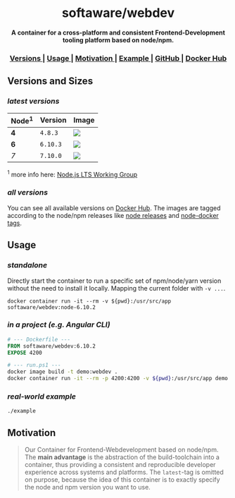 <h1 align="center">softaware/webdev</h1>
<div align="center">
  <strong>A container for a cross-platform and consistent Frontend-Development tooling platform based on node/npm.</strong>
</div>

<div align="center">
  <h3>
    <a href="#versions">
      Versions
    </a>
    <span> | </span>
    <a href="#usage">
      Usage
    </a>
    <span> | </span>
    <a href="./motivation">
      Motivation
    </a>
    <span> | </span>
    <a href="./example">
      Example
    </a>
    <span> | </span>
    <a href="https://github.com/softawaregmbh/docker-webdev">
      GitHub
    </a>
    <span> | </span>
    <a href="https://hub.docker.com/r/softaware/webdev/">
      Docker Hub
    </a>
  </h3>
</div>

## Versions and Sizes
### *latest versions*
| Node<sup>1</sup> | Version | Image |
|--------|--------|-------|
| **4** | `4.8.3` | [![](https://images.microbadger.com/badges/image/softaware/webdev:node-4.8.3.svg)](https://microbadger.com/images/softaware/webdev:node-4.8.3 "Get your own image badge on microbadger.com") |
| **6** | `6.10.3` | [![](https://images.microbadger.com/badges/image/softaware/webdev:node-6.10.3.svg)](https://microbadger.com/images/softaware/webdev:node-6.10.3 "Get your own image badge on microbadger.com") |
| *7* | `7.10.0` | [![](https://images.microbadger.com/badges/image/softaware/webdev:node-7.10.0.svg)](https://microbadger.com/images/softaware/webdev:node-7.10.0 "Get your own image badge on microbadger.com") |

<sup>1</sup> more info here: [Node.js LTS Working Group](https://github.com/nodejs/LTS)

### *all versions*
You can see all available versions on [Docker Hub](https://hub.docker.com/r/softaware/webdev/tags/). The images are tagged according to the node/npm releases like [node releases](https://nodejs.org/en/download/releases/) and [node-docker tags](https://hub.docker.com/r/library/node/).


## Usage
### *standalone*
Directly start the container to run a specific set of npm/node/yarn version without the need to install it locally. Mapping the current folder with `-v ...`.
```
docker container run -it --rm -v ${pwd}:/usr/src/app softaware/webdev:node-6.10.2
```

### *in a project (e.g. Angular CLI)*
```Dockerfile
# --- Dockerfile ---
FROM softaware/webdev:6.10.2
EXPOSE 4200
```
```bash
# --- run.ps1 ---
docker image build -t demo:webdev .
docker container run -it --rm -p 4200:4200 -v ${pwd}:/usr/src/app demo:webdev
```

### *real-world example*
`./example`


## Motivation

> Our Container for Frontend-Webdevelopment based on node/npm.
> The **main advantage** is the abstraction of the build-toolchain into a container, thus providing a consistent and reproducible developer experience across systems and platforms.
> The `latest`-tag is omitted on purpose, because the idea of this container is to exactly specify the node and npm version you want to use.
